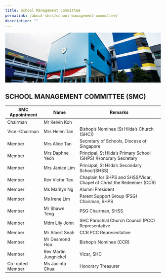 ```yaml
---
title: School Management Committee
permalink: /about-shss/school-management-committee/
description: ""
---
```

![](/images/School%20Info/School%20Management%20Committee.jpg)

SCHOOL MANAGEMENT COMMITTEE (SMC)
---------------------------

| SMC Appointment | Name | Remarks |
| -------- | -------- | -------- |
| Chairman     | Mr Kelvin Koh     |      |
| Vice-Chairman    | Mrs Helen Tan     | Bishop’s Nominee (St Hilda’s Church (SHC))     |
| Member    | Mrs Alice Tan     | Secretary of Schools, Diocese of Singapore     |
| Member     | Mrs Daphne Yeoh     | Principal, St Hilda’s Primary School (SHPS) /Honorary Secretary     |
| Member    | Mrs Janice Lim     | Principal, St Hilda’s Secondary School(SHSS)    |
| Member     | Rev Victor Teo | Chaplain for SHPS and SHSS/Vicar, Chapel of Christ the Redeemer (CCR)     |
| Member     |Ms Marilyn Ng     | Alumni President     |
| Member     | Ms Irene Lim     | Parent Support Group (PSG) Chairman, SHPS     |
| Member     | Mr Shawn Teng     | PSG Chairman, SHSS     |
| Member     | Mdm Lily John     | SHC Parochial Church Council (PCC) Representative    |
| Member     | Mr Albert Seah     |CCR PCC Representative     |
| Member     | Mr Desmond Hoo     | Bishop’s Nominee (CCR)     |
| Member     | Rev Martin Jungnickel     | Vicar, SHC     |
| Co-opted Member     | Ms Jacinta Chua   | Honorary Treasurer     |
